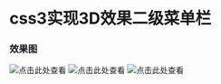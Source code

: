 css3实现3D效果二级菜单栏
=====
### 效果图
![点击此处查看](https://github.com/yiran8080/git_demo/blob/master/css3_3D_menu/images/3Dnav1.jpg)
![点击此处查看](https://github.com/yiran8080/git_demo/blob/master/css3_3D_menu/images/3Dnav2.jpg)
![点击此处查看](https://github.com/yiran8080/git_demo/blob/master/css3_3D_menu/images/3Dnav3.jpg)
